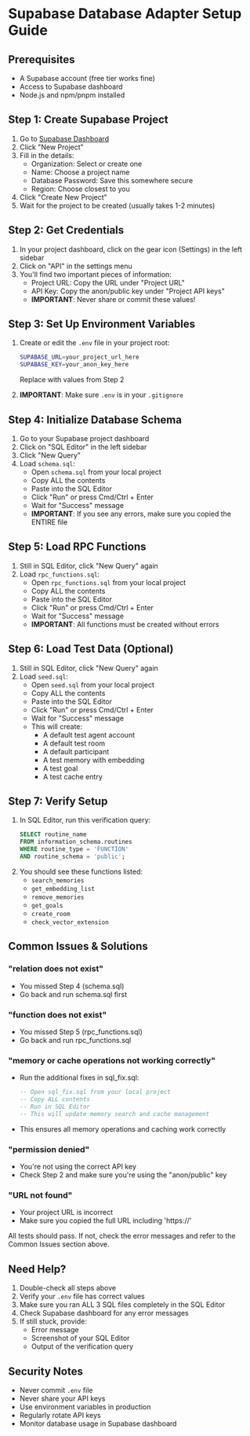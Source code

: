 # Supabase Database Adapter Setup Guide

## Prerequisites
- A Supabase account (free tier works fine)
- Access to Supabase dashboard
- Node.js and npm/pnpm installed

## Step 1: Create Supabase Project

1. Go to [Supabase Dashboard](https://app.supabase.com)
2. Click "New Project"
3. Fill in the details:
   - Organization: Select or create one
   - Name: Choose a project name
   - Database Password: Save this somewhere secure
   - Region: Choose closest to you
4. Click "Create New Project"
5. Wait for the project to be created (usually takes 1-2 minutes)

## Step 2: Get Credentials

1. In your project dashboard, click on the gear icon (Settings) in the left sidebar
2. Click on "API" in the settings menu
3. You'll find two important pieces of information:
   - Project URL: Copy the URL under "Project URL"
   - API Key: Copy the anon/public key under "Project API keys"
   - **IMPORTANT**: Never share or commit these values!

## Step 3: Set Up Environment Variables

1. Create or edit the `.env` file in your project root:
   ```bash
   SUPABASE_URL=your_project_url_here
   SUPABASE_KEY=your_anon_key_here
   ```
   Replace with values from Step 2

2. **IMPORTANT**: Make sure `.env` is in your `.gitignore`

## Step 4: Initialize Database Schema

1. Go to your Supabase project dashboard
2. Click on "SQL Editor" in the left sidebar
3. Click "New Query"
4. Load `schema.sql`:
   - Open `schema.sql` from your local project
   - Copy ALL the contents
   - Paste into the SQL Editor
   - Click "Run" or press Cmd/Ctrl + Enter
   - Wait for "Success" message
   - **IMPORTANT**: If you see any errors, make sure you copied the ENTIRE file

## Step 5: Load RPC Functions

1. Still in SQL Editor, click "New Query" again
2. Load `rpc_functions.sql`:
   - Open `rpc_functions.sql` from your local project
   - Copy ALL the contents
   - Paste into the SQL Editor
   - Click "Run" or press Cmd/Ctrl + Enter
   - Wait for "Success" message
   - **IMPORTANT**: All functions must be created without errors

## Step 6: Load Test Data (Optional)

1. Still in SQL Editor, click "New Query" again
2. Load `seed.sql`:
   - Open `seed.sql` from your local project
   - Copy ALL the contents
   - Paste into the SQL Editor
   - Click "Run" or press Cmd/Ctrl + Enter
   - Wait for "Success" message
   - This will create:
     - A default test agent account
     - A default test room
     - A default participant
     - A test memory with embedding
     - A test goal
     - A test cache entry

## Step 7: Verify Setup

1. In SQL Editor, run this verification query:
   ```sql
   SELECT routine_name 
   FROM information_schema.routines 
   WHERE routine_type = 'FUNCTION' 
   AND routine_schema = 'public';
   ```
2. You should see these functions listed:
   - `search_memories`
   - `get_embedding_list`
   - `remove_memories`
   - `get_goals`
   - `create_room`
   - `check_vector_extension`

## Common Issues & Solutions

### "relation does not exist"
- You missed Step 4 (schema.sql)
- Go back and run schema.sql first

### "function does not exist"
- You missed Step 5 (rpc_functions.sql)
- Go back and run rpc_functions.sql

### "memory or cache operations not working correctly"
- Run the additional fixes in sql_fix.sql:
  ```sql
  -- Open sql_fix.sql from your local project
  -- Copy ALL contents
  -- Run in SQL Editor
  -- This will update memory search and cache management
  ```
- This ensures all memory operations and caching work correctly

### "permission denied"
- You're not using the correct API key
- Check Step 2 and make sure you're using the "anon/public" key

### "URL not found"
- Your project URL is incorrect
- Make sure you copied the full URL including 'https://'


All tests should pass. If not, check the error messages and refer to the Common Issues section above.

## Need Help?

1. Double-check all steps above
2. Verify your `.env` file has correct values
3. Make sure you ran ALL 3 SQL files completely in the SQL Editor
4. Check Supabase dashboard for any error messages
5. If still stuck, provide:
   - Error message
   - Screenshot of your SQL Editor
   - Output of the verification query

## Security Notes

- Never commit `.env` file
- Never share your API keys
- Use environment variables in production
- Regularly rotate API keys
- Monitor database usage in Supabase dashboard
